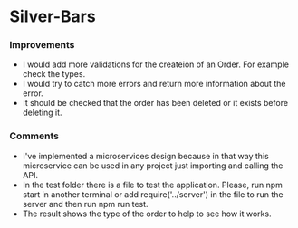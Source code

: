 # Silver-Bars

### Improvements
- I would add more validations for the createion of an Order. For example check the types.
- I would try to catch more errors and return more information about the error.
- It should be checked that the order has been deleted or it exists before deleting it.

### Comments
- I've implemented a microservices design because in that way this microservice can be used in any project just importing and calling the API.
- In the test folder there is a file to test the application. Please, run npm start in another terminal or add require('../server') in the file to run the server and then run npm run test.
- The result shows the type of the order to help to see how it works.
